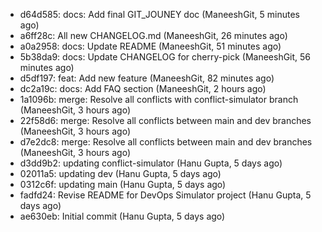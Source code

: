 - d64d585: docs: Add final GIT_JOUNEY doc (ManeeshGit, 5 minutes ago)
- a6ff28c: All new CHANGELOG.md (ManeeshGit, 26 minutes ago)
- a0a2958: docs: Update README (ManeeshGit, 51 minutes ago)
- 5b38da9: docs: Update CHANGELOG for cherry-pick (ManeeshGit, 56 minutes ago)
- d5df197: feat: Add new feature (ManeeshGit, 82 minutes ago)
- dc2a19c: docs: Add FAQ section (ManeeshGit, 2 hours ago)
- 1a1096b: merge: Resolve all conflicts with conflict-simulator branch (ManeeshGit, 3 hours ago)
- 22f58d6: merge: Resolve all conflicts between main and dev branches (ManeeshGit, 3 hours ago)
- d7e2dc8: merge: Resolve all conflicts between main and dev branches (ManeeshGit, 3 hours ago)
- d3dd9b2: updating conflict-simulator (Hanu Gupta, 5 days ago)
- 02011a5: updating dev (Hanu Gupta, 5 days ago)
- 0312c6f: updating main (Hanu Gupta, 5 days ago)
- fadfd24: Revise README for DevOps Simulator project (Hanu Gupta, 5 days ago)
- ae630eb: Initial commit (Hanu Gupta, 5 days ago)